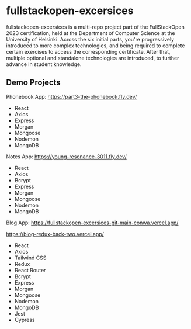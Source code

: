 
# fullstackopen-excersices

fullstackopen-excersices is a multi-repo project part of the FullStackOpen 2023 certification, held at the Department of Computer Science at the University of Helsinki. Across the six initial parts, you're progressively introduced to more complex technologies, and being required to complete certain exercises to access the corresponding certificate.
After that, multiple optional and standalone technologies are introduced, to further advance in student knowledge.






## Demo Projects
Phonebook App: 
https://part3-the-phonebook.fly.dev/

- React
- Axios
- Express
- Morgan
- Mongoose
- Nodemon
- MongoDB


Notes App: 
https://young-resonance-3011.fly.dev/

- React
- Axios
- Bcrypt
- Express
- Morgan
- Mongoose
- Nodemon
- MongoDB

Blog App:
https://fullstackopen-excersices-git-main-conwa.vercel.app/

https://blog-redux-back-two.vercel.app/


- React
- Axios
- Tailwind CSS
- Redux
- React Router
- Bcrypt
- Express
- Morgan
- Mongoose
- Nodemon
- MongoDB
- Jest
- Cypress




